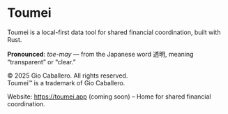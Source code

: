 # Toumei

Toumei is a local-first data tool for shared financial coordination, built with Rust.

**Pronounced**: *toe-may* — from the Japanese word 透明, meaning “transparent” or “clear.”

© 2025 Gio Caballero. All rights reserved.  
Toumei™ is a trademark of Gio Caballero.

Website: https://toumei.app (coming soon) – Home for shared financial coordination.
